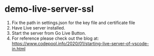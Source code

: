 # demo-live-server-ssl
 1. Fix the path in settings.json for the key file and certificate file
 2. Have Live server installed.
 3. Start the server from Go Live Button.
 4. For reference please check out the blog at: https://www.codepool.info/2020/01/starting-live-server-of-vscode-in.html
